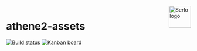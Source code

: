 <img src="https://assets.serlo.org/meta/logo.png" alt="Serlo logo" title="Serlo" align="right" height="60" />

# athene2-assets

[![Build status](https://img.shields.io/circleci/project/github/serlo/athene2-assets/master.svg)](https://circleci.com/gh/serlo/athene2-assets) [![Kanban board](https://img.shields.io/badge/Kanban-board-brightgreen.svg)](https://github.com/orgs/serlo/projects/1)

